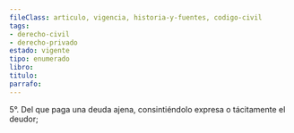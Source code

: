 ```yaml
---
fileClass: articulo, vigencia, historia-y-fuentes, codigo-civil
tags:
- derecho-civil
- derecho-privado
estado: vigente
tipo: enumerado
libro:
titulo:
parrafo:
---
```

5°. Del que paga una deuda ajena, consintiéndolo expresa o tácitamente el deudor;